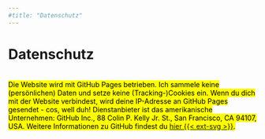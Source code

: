 ```yaml
---
#title: "Datenschutz"
---
```

# Datenschutz
<br><mark>Die Website  wird mit GitHub Pages betrieben. Ich sammele keine (persönlichen) Daten und setze keine (Tracking-)Cookies ein. Wenn du dich mit der Website verbindest, wird deine IP-Adresse an GitHub Pages gesendet - cos, well duh! Dienstanbieter ist das amerikanische Unternehmen: GitHub Inc., 88 Colin P. Kelly Jr. St., San Francisco, CA 94107, USA. Weitere Informationen zu GitHub findest du [hier {{< ext-svg >}}](https://docs.github.com/en/free-pro-team@latest/github/site-policy/github-privacy-statement#github-pages).</mark>